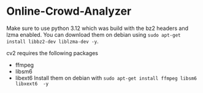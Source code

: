 # Online-Crowd-Analyzer

Make sure to use python 3.12 which was build with the bz2 headers and lzma enabled.
You can download them on debian using `sudo apt-get install libbz2-dev liblzma-dev -y`.

cv2 requires the following packages

- ffmpeg
- libsm6
- libext6
  Install them on debian with `sudo apt-get install ffmpeg libsm6 libxext6  -y`
